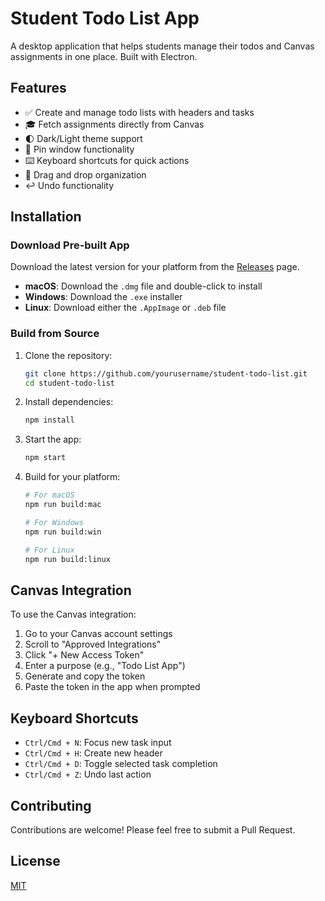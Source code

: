 # Student Todo List App

A desktop application that helps students manage their todos and Canvas assignments in one place. Built with Electron.

## Features

- ✅ Create and manage todo lists with headers and tasks
- 🎓 Fetch assignments directly from Canvas
- 🌓 Dark/Light theme support
- 📌 Pin window functionality
- ⌨️ Keyboard shortcuts for quick actions
- 🔄 Drag and drop organization
- ↩️ Undo functionality

## Installation

### Download Pre-built App

Download the latest version for your platform from the [Releases](../../releases) page.

- **macOS**: Download the `.dmg` file and double-click to install
- **Windows**: Download the `.exe` installer
- **Linux**: Download either the `.AppImage` or `.deb` file

### Build from Source

1. Clone the repository:
   ```bash
   git clone https://github.com/yourusername/student-todo-list.git
   cd student-todo-list
   ```

2. Install dependencies:
   ```bash
   npm install
   ```

3. Start the app:
   ```bash
   npm start
   ```

4. Build for your platform:
   ```bash
   # For macOS
   npm run build:mac
   
   # For Windows
   npm run build:win
   
   # For Linux
   npm run build:linux
   ```

## Canvas Integration

To use the Canvas integration:

1. Go to your Canvas account settings
2. Scroll to "Approved Integrations"
3. Click "+ New Access Token"
4. Enter a purpose (e.g., "Todo List App")
5. Generate and copy the token
6. Paste the token in the app when prompted

## Keyboard Shortcuts

- `Ctrl/Cmd + N`: Focus new task input
- `Ctrl/Cmd + H`: Create new header
- `Ctrl/Cmd + D`: Toggle selected task completion
- `Ctrl/Cmd + Z`: Undo last action

## Contributing

Contributions are welcome! Please feel free to submit a Pull Request.

## License

[MIT](LICENSE) 